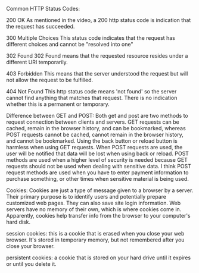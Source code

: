 Common HTTP Status Codes:

200 OK
As mentioned in the video, a 200 http status code is indication that the request has succeeded.

300 Multiple Choices
This status code indicates that the request has different choices and cannot be "resolved into one"

302 Found
302 Found means that the requested resource resides under a different URI temporarily.

403 Forbidden
This means that the server understood the request but will not allow the request to be fulfilled. 

404 Not Found 
This http status code means 'not found' so the server cannot find anything that matches that request.  There is no indication whether this is a permanent or temporary. 

Difference between GET and POST:
Both get and post are two methods to request connection between clients and servers.  GET requests can be cached, remain in the browser history, and can be bookmarked, whereas POST requests cannot be cached, cannot remain in the browser history, and cannot be bookmarked.  Using the back button or reload button is harmless when using GET requests.  When POST requests are used, the user will be notified that data will be lost when using back or reload. POST methods are used when a higher level of security is needed because GET requests should not be used when dealing with sensitive data.  I think POST request methods are used when you have to enter payment information to purchase something, or other times when sensitive material is being used. 

Cookies:
Cookies are just a type of message given to a browser by a server.  Their primary purpose is to identify users and potentially prepare customized web pages.  They can also save site login information.  Web servers have no memory of their own, which is where cookies come in.  Apparently, cookies help transfer info from the browser to your computer's hard disk. 

session cookies: this is a cookie that is erased when you close your web browser.  It's stored in temporary memory, but not remembered after you close your browser.  

persistent cookies: a cookie that is stored on your hard drive until it expires or until you delete it.   
